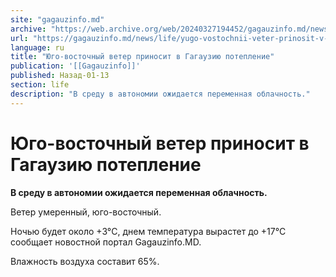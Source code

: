 ```yaml
---
site: "gagauzinfo.md"
archive: "https://web.archive.org/web/20240327194452/gagauzinfo.md/news/life/yugo-vostochnii-veter-prinosit-v-gagauziyu-poteplenie"
url: "https://gagauzinfo.md/news/life/yugo-vostochnii-veter-prinosit-v-gagauziyu-poteplenie"
language: ru
title: "Юго-восточный ветер приносит в Гагаузию потепление"
publication: '[[Gagauzinfo]]'
published: Назад-01-13
section: life
description: "В среду в автономии ожидается переменная облачность."
---
```


# Юго-восточный ветер приносит в Гагаузию потепление

**В среду в автономии ожидается переменная облачность.**

Ветер умеренный, юго-восточный.

Ночью будет около +3°C, днем температура вырастет до +17°C сообщает новостной портал Gagauzinfo.MD.

Влажность воздуха составит 65%.